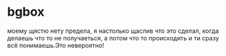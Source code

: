 # bgbox
моему щястю нету предела, я настолько щаслив что это сделал, когда делаешь что то не получаеться, а потом что то происходить и ти сразу всё понимаешь.Это невероятно!
